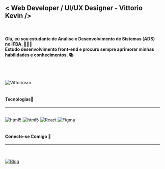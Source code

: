 

## < Web Developer / UI/UX Designer  - Vittorio Kevin />
<br>

#### Olá, eu sou estudante de Análise e Desenvolvimento de Sistemas (ADS) no IFBA. 👨🏿‍💻 <br> Estudo desenvolvimento front-end e procuro sempre aprimorar minhas habilidades e conhecimentos. 📚 
<br>
<br>





![Vittoriosrn](https://github-readme-stats.vercel.app/api?username=Vittoriosrn&show_icons=true&theme=synthwave)
<br>
<br>

#### Tecnologias📜
<hr>
<div style="display: inline-block;"><br>
    <img alt="html5" src="https://img.shields.io/badge/React_Native-20232A?style=for-the-badge&logo=react&logoColor=61DAFB"/>
    <img alt="html5" src="https://img.shields.io/badge/Next-black?style=for-the-badge&logo=next.js&logoColor=white"/>
    <img alt="React" src="https://img.shields.io/badge/angular-%23DD0031.svg?style=for-the-badge&logo=angular&logoColor=white"/>    
    <img alt="Figma" src="https://img.shields.io/badge/figma-%23F24E1E.svg?style=for-the-badge&logo=figma&logoColor=white)"/>

</div>
<br>
<br>

#### Conecte-se Comigo 💱
<hr>
<br>

[![Blog](https://img.shields.io/badge/LinkedIn-0077B5?style=for-the-badge&logo=linkedin&logoColor=white)](https://www.linkedin.com/in/vittoriokevin/)
